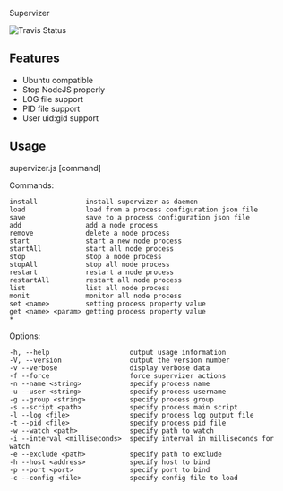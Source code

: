 Supervizer

![Travis Status](/https://travis-ci.org/oOthkOo/supervizer.png)

Features
-----
 * Ubuntu compatible
 * Stop NodeJS properly
 * LOG file support
 * PID file support
 * User uid:gid support

Usage
-----

  supervizer.js [command] <options>

  Commands:

    install            install supervizer as daemon
    load               load from a process configuration json file
    save               save to a process configuration json file
    add                add a node process
    remove             delete a node process
    start              start a new node process
    startAll           start all node process
    stop               stop a node process
    stopAll            stop all node process
    restart            restart a node process
    restartAll         restart all node process
    list               list all node process
    monit              monitor all node process
    set <name>         setting process property value
    get <name> <param> getting process property value
    *                 

  Options:

    -h, --help                    output usage information
    -V, --version                 output the version number
    -v --verbose                  display verbose data
    -f --force                    force supervizer actions
    -n --name <string>            specify process name
    -u --user <string>            specify process username
    -g --group <string>           specify process group
    -s --script <path>            specify process main script
    -l --log <file>               specify process log output file
    -t --pid <file>               specify process pid file
    -w --watch <path>             specify path to watch
    -i --interval <milliseconds>  specify interval in milliseconds for watch
    -e --exclude <path>           specify path to exclude
    -h --host <address>           specify host to bind
    -p --port <port>              specify port to bind
    -c --config <file>            specify config file to load



